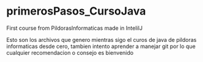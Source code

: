 # primerosPasos_CursoJava
First course from PildorasInformaticas made  in InteliIJ

Esto son los archivos que genero mientras sigo el curos de java de pildoras informaticas desde cero, tambien intento aprender a manejar git por lo que cualquier recomendacion 
o consejo es bienvenido
